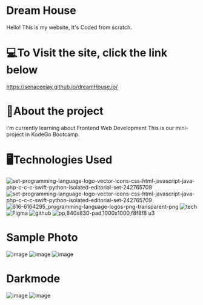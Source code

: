 # Dream House
Hello! This is my website, It's Coded from scratch.
# 💻To Visit the site, click the link below
https://senaceejay.github.io/dreamHouse.io/
# 💼About the project
i'm currently learning about Frontend Web Development
This is our mini-project in KodeGo Bootcamp.

# 🖥️Technologies Used
![set-programming-language-logo-vector-icons-css-html-javascript-java-php-c-c-c-swift-python-isolated-editorial-set-242765709](https://user-images.githubusercontent.com/113660380/192661312-3a451d0d-f6ff-485b-a69f-157ec4fb27b0.jpg)
![set-programming-language-logo-vector-icons-css-html-javascript-java-php-c-c-c-swift-python-isolated-editorial-set-242765709](https://user-images.githubusercontent.com/113660380/192661335-04f95c01-a1ff-4ccf-b5f3-261cd29bf2a0.jpg)
![616-6164295_programming-language-logos-png-transparent-png](https://user-images.githubusercontent.com/113660380/192661642-e862b419-bd9e-43db-a7e8-3c963ed6fc70.png)
![tech](https://user-images.githubusercontent.com/113660380/198523441-42661942-6d99-4739-8edd-1baa681e9d48.jpg)
![Figma](https://user-images.githubusercontent.com/113660380/198523504-93272fb8-1f34-42be-8b1e-9eae6b1b62e9.png)
![github](https://user-images.githubusercontent.com/113660380/192661844-9bbdf45b-1805-4e97-8ed3-8ba15b3eb3c4.png)
![pp,840x830-pad,1000x1000,f8f8f8 u3](https://user-images.githubusercontent.com/113660380/192661888-5b774de4-392d-4d00-9ebf-11d94be49365.jpg)

# Sample Photo

![image](https://user-images.githubusercontent.com/113660380/205205772-a824dabe-bc88-40a0-b5c2-d6a6574ddf0c.png)
![image](https://user-images.githubusercontent.com/113660380/205205807-0959e4a9-e333-4779-8bbe-fdb0f4bb9e58.png)
![image](https://user-images.githubusercontent.com/113660380/205206281-4fa5e421-5a48-4555-a712-82332630e00a.png)

# Darkmode
![image](https://user-images.githubusercontent.com/113660380/205206320-9a33e43b-8d69-438c-b69f-9f67c9865de8.png)
![image](https://user-images.githubusercontent.com/113660380/205206352-84174321-d6e7-44bc-8aba-608db6b19a51.png)
